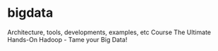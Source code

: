 # bigdata
Architecture, tools, developments, examples, etc
Course The Ultimate Hands-On Hadoop - Tame your Big Data!
